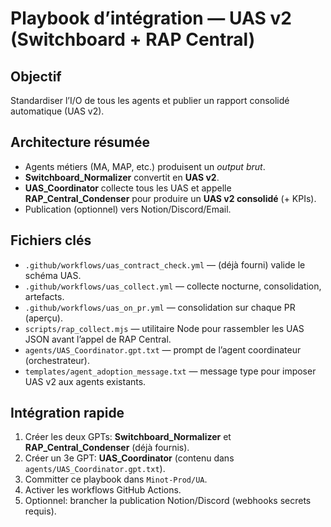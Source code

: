 
# Playbook d’intégration — UAS v2 (Switchboard + RAP Central)

## Objectif
Standardiser l’I/O de tous les agents et publier un rapport consolidé automatique (UAS v2).

## Architecture résumée
- Agents métiers (MA, MAP, etc.) produisent un _output brut_.
- **Switchboard_Normalizer** convertit en **UAS v2**.
- **UAS_Coordinator** collecte tous les UAS et appelle **RAP_Central_Condenser** pour produire un **UAS v2 consolidé** (+ KPIs).
- Publication (optionnel) vers Notion/Discord/Email.

## Fichiers clés
- `.github/workflows/uas_contract_check.yml` — (déjà fourni) valide le schéma UAS.
- `.github/workflows/uas_collect.yml` — collecte nocturne, consolidation, artefacts.
- `.github/workflows/uas_on_pr.yml` — consolidation sur chaque PR (aperçu).
- `scripts/rap_collect.mjs` — utilitaire Node pour rassembler les UAS JSON avant l’appel de RAP Central.
- `agents/UAS_Coordinator.gpt.txt` — prompt de l’agent coordinateur (orchestrateur).
- `templates/agent_adoption_message.txt` — message type pour imposer UAS v2 aux agents existants.

## Intégration rapide
1. Créer les deux GPTs: **Switchboard_Normalizer** et **RAP_Central_Condenser** (déjà fournis).
2. Créer un 3e GPT: **UAS_Coordinator** (contenu dans `agents/UAS_Coordinator.gpt.txt`).
3. Committer ce playbook dans `Minot-Prod/UA`.
4. Activer les workflows GitHub Actions.
5. Optionnel: brancher la publication Notion/Discord (webhooks secrets requis).
